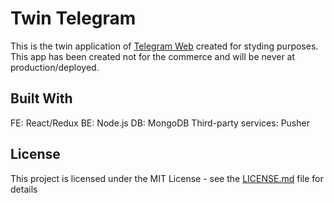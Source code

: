 # Twin Telegram

This is the twin application of [Telegram Web](https://web.telegram.org) created for styding purposes.
This app has been created not for the commerce and will be never at production/deployed.

## Built With

FE: React/Redux
BE: Node.js
DB: MongoDB
Third-party services: Pusher

## License

This project is licensed under the MIT License - see the [LICENSE.md](LICENSE.md) file for details